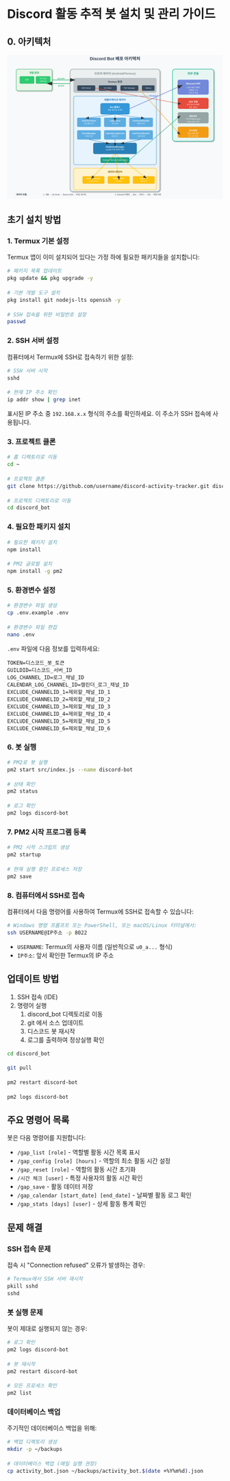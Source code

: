 # Discord 활동 추적 봇 설치 및 관리 가이드
## 0. 아키텍처
![discord_bot_architecture.svg](readme_src/discord_bot_architecture.svg)


## 초기 설치 방법

### 1. Termux 기본 설정

Termux 앱이 이미 설치되어 있다는 가정 하에 필요한 패키지들을 설치합니다:

```bash
# 패키지 목록 업데이트
pkg update && pkg upgrade -y

# 기본 개발 도구 설치
pkg install git nodejs-lts openssh -y

# SSH 접속을 위한 비밀번호 설정
passwd
```

### 2. SSH 서버 설정

컴퓨터에서 Termux에 SSH로 접속하기 위한 설정:

```bash
# SSH 서버 시작
sshd

# 현재 IP 주소 확인
ip addr show | grep inet
```

표시된 IP 주소 중 `192.168.x.x` 형식의 주소를 확인하세요. 이 주소가 SSH 접속에 사용됩니다.

### 3. 프로젝트 클론

```bash
# 홈 디렉토리로 이동
cd ~

# 프로젝트 클론
git clone https://github.com/username/discord-activity-tracker.git discord_bot

# 프로젝트 디렉토리로 이동
cd discord_bot
```

### 4. 필요한 패키지 설치

```bash
# 필요한 패키지 설치
npm install

# PM2 글로벌 설치
npm install -g pm2
```

### 5. 환경변수 설정

```bash
# 환경변수 파일 생성
cp .env.example .env

# 환경변수 파일 편집
nano .env
```

`.env` 파일에 다음 정보를 입력하세요:

```
TOKEN=디스코드_봇_토큰
GUILDID=디스코드_서버_ID
LOG_CHANNEL_ID=로그_채널_ID
CALENDAR_LOG_CHANNEL_ID=캘린더_로그_채널_ID
EXCLUDE_CHANNELID_1=제외할_채널_ID_1
EXCLUDE_CHANNELID_2=제외할_채널_ID_2
EXCLUDE_CHANNELID_3=제외할_채널_ID_3
EXCLUDE_CHANNELID_4=제외할_채널_ID_4
EXCLUDE_CHANNELID_5=제외할_채널_ID_5
EXCLUDE_CHANNELID_6=제외할_채널_ID_6
```

### 6. 봇 실행

```bash
# PM2로 봇 실행
pm2 start src/index.js --name discord-bot

# 상태 확인
pm2 status

# 로그 확인
pm2 logs discord-bot
```

### 7. PM2 시작 프로그램 등록

```bash
# PM2 시작 스크립트 생성
pm2 startup

# 현재 실행 중인 프로세스 저장
pm2 save
```

### 8. 컴퓨터에서 SSH로 접속

컴퓨터에서 다음 명령어를 사용하여 Termux에 SSH로 접속할 수 있습니다:

```bash
# Windows 명령 프롬프트 또는 PowerShell, 또는 macOS/Linux 터미널에서:
ssh USERNAME@IP주소 -p 8022
```

- `USERNAME`: Termux의 사용자 이름 (일반적으로 `u0_a...` 형식)
- `IP주소`: 앞서 확인한 Termux의 IP 주소

## 업데이트 방법

1. SSH 접속 (IDE)
2. 명령어 실행
   1. discord_bot 디렉토리로 이동
   2. git 에서 소스 업데이트
   3. 디스코드 봇 재시작
   4. 로그를 출력하여 정상실행 확인

```bash
cd discord_bot

git pull

pm2 restart discord-bot

pm2 logs discord-bot
```

## 주요 명령어 목록

봇은 다음 명령어를 지원합니다:

- `/gap_list [role]` - 역할별 활동 시간 목록 표시
- `/gap_config [role] [hours]` - 역할의 최소 활동 시간 설정
- `/gap_reset [role]` - 역할의 활동 시간 초기화
- `/시간 체크 [user]` - 특정 사용자의 활동 시간 확인
- `/gap_save` - 활동 데이터 저장
- `/gap_calendar [start_date] [end_date]` - 날짜별 활동 로그 확인
- `/gap_stats [days] [user]` - 상세 활동 통계 확인

## 문제 해결

### SSH 접속 문제

접속 시 "Connection refused" 오류가 발생하는 경우:

```bash
# Termux에서 SSH 서버 재시작
pkill sshd
sshd
```

### 봇 실행 문제

봇이 제대로 실행되지 않는 경우:

```bash
# 로그 확인
pm2 logs discord-bot

# 봇 재시작
pm2 restart discord-bot

# 모든 프로세스 확인
pm2 list
```

### 데이터베이스 백업

주기적인 데이터베이스 백업을 위해:

```bash
# 백업 디렉토리 생성
mkdir -p ~/backups

# 데이터베이스 백업 (매일 실행 권장)
cp activity_bot.json ~/backups/activity_bot.$(date +%Y%m%d).json
```